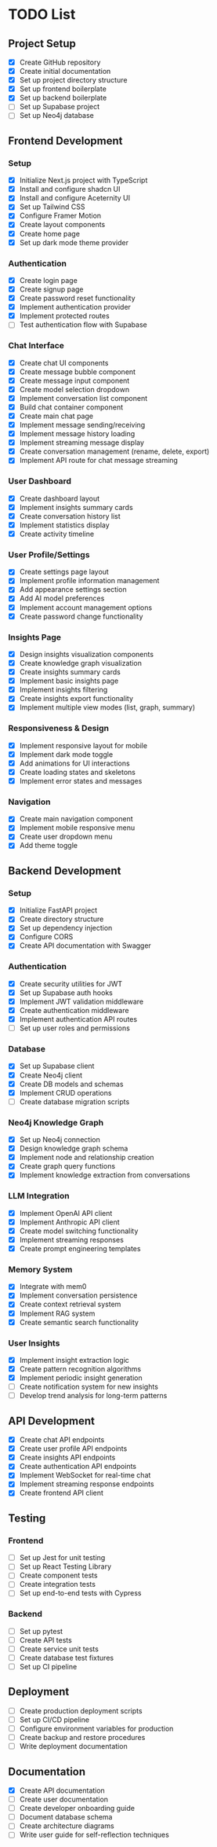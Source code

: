# TODO List

## Project Setup

- [x] Create GitHub repository
- [x] Create initial documentation
- [x] Set up project directory structure
- [x] Set up frontend boilerplate
- [x] Set up backend boilerplate
- [ ] Set up Supabase project
- [ ] Set up Neo4j database

## Frontend Development

### Setup
- [x] Initialize Next.js project with TypeScript
- [x] Install and configure shadcn UI
- [x] Install and configure Aceternity UI
- [x] Set up Tailwind CSS
- [x] Configure Framer Motion
- [x] Create layout components
- [x] Create home page
- [x] Set up dark mode theme provider

### Authentication
- [x] Create login page
- [x] Create signup page
- [x] Create password reset functionality
- [x] Implement authentication provider
- [x] Implement protected routes
- [ ] Test authentication flow with Supabase

### Chat Interface
- [x] Create chat UI components
- [x] Create message bubble component
- [x] Create message input component 
- [x] Create model selection dropdown
- [x] Implement conversation list component
- [x] Build chat container component
- [x] Create main chat page
- [x] Implement message sending/receiving
- [x] Implement message history loading
- [x] Implement streaming message display
- [x] Create conversation management (rename, delete, export)
- [x] Implement API route for chat message streaming

### User Dashboard
- [x] Create dashboard layout
- [x] Implement insights summary cards
- [x] Create conversation history list
- [x] Implement statistics display
- [x] Create activity timeline

### User Profile/Settings
- [x] Create settings page layout
- [x] Implement profile information management
- [x] Add appearance settings section
- [x] Add AI model preferences
- [x] Implement account management options
- [x] Create password change functionality

### Insights Page
- [x] Design insights visualization components
- [x] Create knowledge graph visualization
- [x] Create insights summary cards
- [x] Implement basic insights page
- [x] Implement insights filtering
- [x] Create insights export functionality
- [x] Implement multiple view modes (list, graph, summary)

### Responsiveness & Design
- [x] Implement responsive layout for mobile
- [x] Implement dark mode toggle
- [x] Add animations for UI interactions
- [x] Create loading states and skeletons
- [x] Implement error states and messages

### Navigation
- [x] Create main navigation component
- [x] Implement mobile responsive menu
- [x] Create user dropdown menu
- [x] Add theme toggle

## Backend Development

### Setup
- [x] Initialize FastAPI project
- [x] Create directory structure
- [x] Set up dependency injection
- [x] Configure CORS
- [x] Create API documentation with Swagger

### Authentication
- [x] Create security utilities for JWT
- [x] Set up Supabase auth hooks
- [x] Implement JWT validation middleware
- [x] Create authentication middleware
- [x] Implement authentication API routes
- [ ] Set up user roles and permissions

### Database
- [x] Set up Supabase client
- [x] Create Neo4j client
- [x] Create DB models and schemas
- [x] Implement CRUD operations
- [ ] Create database migration scripts

### Neo4j Knowledge Graph
- [x] Set up Neo4j connection
- [x] Design knowledge graph schema
- [x] Implement node and relationship creation
- [x] Create graph query functions
- [x] Implement knowledge extraction from conversations

### LLM Integration
- [x] Implement OpenAI API client
- [x] Implement Anthropic API client
- [x] Create model switching functionality
- [x] Implement streaming responses
- [x] Create prompt engineering templates

### Memory System
- [x] Integrate with mem0
- [x] Implement conversation persistence
- [x] Create context retrieval system
- [x] Implement RAG system
- [x] Create semantic search functionality

### User Insights
- [x] Implement insight extraction logic
- [x] Create pattern recognition algorithms
- [x] Implement periodic insight generation
- [ ] Create notification system for new insights
- [ ] Develop trend analysis for long-term patterns

## API Development
- [x] Create chat API endpoints
- [x] Create user profile API endpoints
- [x] Create insights API endpoints
- [x] Create authentication API endpoints
- [x] Implement WebSocket for real-time chat
- [x] Implement streaming response endpoints
- [x] Create frontend API client

## Testing

### Frontend
- [ ] Set up Jest for unit testing
- [ ] Set up React Testing Library
- [ ] Create component tests
- [ ] Create integration tests
- [ ] Set up end-to-end tests with Cypress

### Backend
- [ ] Set up pytest
- [ ] Create API tests
- [ ] Create service unit tests
- [ ] Create database test fixtures
- [ ] Set up CI pipeline

## Deployment

- [ ] Create production deployment scripts
- [ ] Set up CI/CD pipeline
- [ ] Configure environment variables for production
- [ ] Create backup and restore procedures
- [ ] Write deployment documentation

## Documentation

- [x] Create API documentation
- [ ] Create user documentation
- [ ] Create developer onboarding guide
- [ ] Document database schema
- [ ] Create architecture diagrams
- [ ] Write user guide for self-reflection techniques